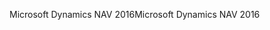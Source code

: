 <span data-ttu-id="99e29-101">Microsoft Dynamics NAV 2016</span><span class="sxs-lookup"><span data-stu-id="99e29-101">Microsoft Dynamics NAV 2016</span></span>